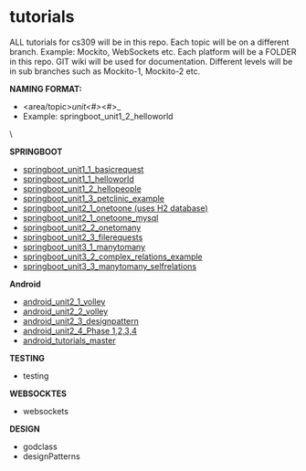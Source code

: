 # tutorials

ALL tutorials for cs309 will be in this repo.
Each topic will be on a different branch. Example: Mockito, WebSockets etc.
Each platform will be a FOLDER in this repo.
GIT wiki will be used for documentation.
Different levels will be in sub branches such as Mockito-1, Mockito-2 etc.


**NAMING FORMAT:** 
*  <area/topic>_unit<#>_<#>_<name>
*  Example: springboot_unit1_2_helloworld 

  \
 

**SPRINGBOOT**

*  [springboot_unit1_1_basicrequest](https://git.linux.iastate.edu/cs309/tutorials/tree/springboot_unit1_1_basicrequest)
*  [springboot_unit1_1_helloworld](https://git.linux.iastate.edu/cs309/tutorials/tree/springboot_unit1_1_helloworld)
*  [springboot_unit1_2_hellopeople](https://git.linux.iastate.edu/cs309/tutorials/tree/springboot_unit1_2_hellopeople)
*  [springboot_unit1_3_petclinic_example](https://git.linux.iastate.edu/cs309/tutorials/tree/springboot_unit1_3_petclinic_example)
*  [springboot_unit2_1_onetoone  (uses H2 database)](https://git.linux.iastate.edu/cs309/tutorials/tree/springboot_unit2_1_onetoone)
*  [springboot_unit2_1_onetoone_mysql](https://git.linux.iastate.edu/cs309/tutorials/tree/springboot_unit2_1_onetoone_mysql) 
*  [springboot_unit2_2_onetomany](https://git.linux.iastate.edu/cs309/tutorials/tree/springboot_unit2_2_onetomany)
*  [springboot_unit2_3_filerequests](https://git.linux.iastate.edu/cs309/tutorials/tree/springboot_unit2_3_filerequests)
*  [springboot_unit3_1_manytomany](https://git.linux.iastate.edu/cs309/tutorials/tree/springboot_unit3_1_manytomany)
*  [springboot_unit3_2_complex_relations_example](https://git.linux.iastate.edu/cs309/tutorials/tree/springboot_unit3_2_complex_relations_example)
*  [springboot_unit3_3_manytomany_selfrelations](https://git.linux.iastate.edu/cs309/tutorials/tree/springboot_unit3_3_manytomany_selfrelations)

**Android**

* [android_unit2_1_volley](https://git.linux.iastate.edu/cs309/tutorials/tree/android_unit2_1_volley) 
* [android_unit2_2_volley](https://git.linux.iastate.edu/cs309/tutorials/tree/android_unit2_2_volley)
* [android_unit2_3_designpattern](https://git.linux.iastate.edu/cs309/tutorials/tree/android_unit2_3_designpattern)
* [android_unit2_4_Phase 1,2,3,4](https://git.linux.iastate.edu/cs309/tutorials/tree/android_unit2_4_phases)
* [android_tutorials_master](https://git.linux.iastate.edu/cs309/tutorials/tree/android_tutorials_master)


**TESTING**
*  testing

**WEBSOCKTES**
*  websockets


**DESIGN**
*  godclass
*  designPatterns

